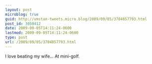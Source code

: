 ```yaml
---
layout: post
microblog: true
guid: http://vmstan-tweets.micro.blog/2009/09/05/3784857793.html
post_id: 3050412
date: 2009-09-05T14:11:24-0600
lastmod: 2009-09-05T14:11:24-0600
type: post
url: /2009/09/05/3784857793.html
---
```

I love beating my wife... At mini-golf.
